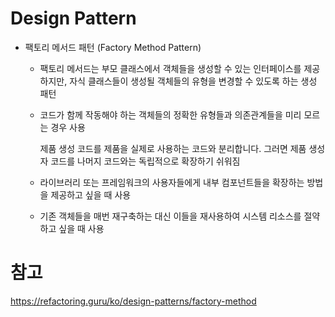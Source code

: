 # Design Pattern

- 팩토리 메서드 패턴 (Factory Method Pattern)

  - 팩토리 메서드는 부모 클래스에서 객체들을 생성할 수 있는 인터페이스를 제공하지만, 자식 클래스들이 생성될 객체들의 유형을 변경할 수 있도록 하는 생성 패턴
  - 코드가 함께 작동해야 하는 객체들의 정확한 유형들과 의존관계들을 미리 모르는 경우 사용

    제품 생성 코드를 제품을 실제로 사용하는 코드와 분리합니다. 그러면 제품 생성자 코드를 나머지 코드와는 독립적으로 확장하기 쉬워짐

  - 라이브러리 또는 프레임워크의 사용자들에게 내부 컴포넌트들을 확장하는 방법을 제공하고 싶을 때 사용
  - 기존 객체들을 매번 재구축하는 대신 이들을 재사용하여 시스템 리소스를 절약하고 싶을 때 사용

# 참고

https://refactoring.guru/ko/design-patterns/factory-method
